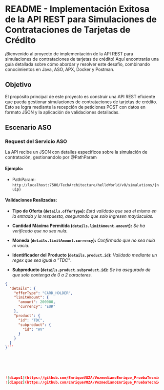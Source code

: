 # README - Implementación Exitosa de la API REST para Simulaciones de Contrataciones de Tarjetas de Crédito

¡Bienvenido al proyecto de implementación de la API REST para simulaciones de contrataciones de tarjetas de crédito! Aquí encontrarás una guía detallada sobre cómo abordar y resolver este desafío, combinando conocimientos en Java, ASO, APX, Docker y Postman.

## Objetivo

El propósito principal de este proyecto es construir una API REST eficiente que pueda gestionar simulaciones de contrataciones de tarjetas de crédito. Esto se logra mediante la recepción de peticiones POST con datos en formato JSON y la aplicación de validaciones detalladas.

## Escenario ASO

### Request del Servicio ASO

La API recibe un JSON con detalles específicos sobre la simulación de contratación, gestionandolo por @PathParam

#### Ejemplo:

- PathParam: `http://localhost:7500/TechArchitecture/helloWorld/v0/simulations/{nuip}`
  
#### Validaciones Realizadas:

- **Tipo de Oferta (`details.offerType`):** *Está validado que sea el mismo en la entrada y la respuesta, asegurando que solo ingresen mayúsculas.*

- **Cantidad Máxima Permitida (`details.limitAmount.amount`):** *Se ha verificado que no sea nula.*

- **Moneda (`details.limitAmount.currency`):** *Confirmado que no sea nula ni vacía.*

- **Identificador del Producto (`details.product.id`):** *Validado mediante un regex que sea igual a "TDC".*

- **Subproducto (`details.product.subproduct.id`):** *Se ha asegurado de que solo contenga de 0 a 2 caracteres.*


```json
{
  "details": {
    "offerType": "CARD_HOLDER",
    "limitAmount": {
      "amount": 200000,
      "currency": "EUR"
    },
    "product": {
      "id": "TDC",
      "subproduct": {
        "id": "AV"
      }
    }
  }
}```






![diapo1](https://github.com/EnriqueVOZA/VozmedianoEnrique_PruebaTecnica_ASO/assets/92337660/4f973a68-6d0e-4b17-a74d-c090fb8ad991)
![diapo2](https://github.com/EnriqueVOZA/VozmedianoEnrique_PruebaTecnica_ASO/assets/92337660/14521d74-2362-4e5b-8328-351d2522ddc4)


